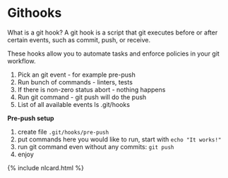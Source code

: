 # Githooks

What is a git hook? A git hook is a script that git executes before or after certain events, such as commit, push, or receive.


These hooks allow you to automate tasks and enforce policies in your git workflow.

1. Pick an git event - for example pre-push
1. Run bunch of commands - linters, tests
1. If there is non-zero status abort - nothing happens
1. Run git command - git push will do the push
1. List of all available events ls .git/hooks


**Pre-push setup**


1. create file `.git/hooks/pre-push`
1. put commands here you would like to run, start with `echo "It works!"`
1. run git command even without any commits: `git push`
1. enjoy

{% include nlcard.html %}
